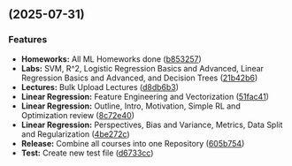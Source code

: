 ##  (2025-07-31)


### Features

* **Homeworks:** All ML Homeworks done ([b853257](https://github.com/KAUST-Academy/KA-Artificial-Intelligence-Courses/commit/b853257c5eb1ad82def3b713b6c54300deea3482))
* **Labs:** SVM, R^2, Logistic Regression Basics and Advanced, Linear Regression Basics and Advanced, and Decision Trees ([21b42b6](https://github.com/KAUST-Academy/KA-Artificial-Intelligence-Courses/commit/21b42b61cf20d391bc64018b4695067fcb37e34c))
* **Lectures:** Bulk Upload Lectures ([d8db6b3](https://github.com/KAUST-Academy/KA-Artificial-Intelligence-Courses/commit/d8db6b355a25a3de66a1c367ce6ede506571957c))
* **Linear Regression:** Feature Engineering and Vectorization ([51fac41](https://github.com/KAUST-Academy/KA-Artificial-Intelligence-Courses/commit/51fac41c3fdde08540bfcedbd897c9a137e83ee0))
* **Linear Regression:** Outline, Intro, Motivation, Simple RL and Optimization review ([8c72e40](https://github.com/KAUST-Academy/KA-Artificial-Intelligence-Courses/commit/8c72e40327c0bd2eed7e631cb38de7b02761acee))
* **Linear Regression:** Perspectives, Bias and Variance, Metrics, Data Split and Regularization ([4be272c](https://github.com/KAUST-Academy/KA-Artificial-Intelligence-Courses/commit/4be272c6014b69b51dd5bf90232b5eb3e73961d0))
* **Release:** Combine all courses into one Repository ([605b754](https://github.com/KAUST-Academy/KA-Artificial-Intelligence-Courses/commit/605b7548b76afb4d968c7c488edc8f927c207ed7))
* **Test:** Create new test file ([d6733cc](https://github.com/KAUST-Academy/KA-Artificial-Intelligence-Courses/commit/d6733cc684c7239783440d5e5647144be66d501f))


